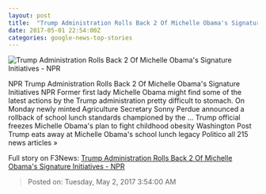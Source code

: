 ```yaml
---
layout: post
title:  "Trump Administration Rolls Back 2 Of Michelle Obama's Signature Initiatives - NPR"
date: 2017-05-01 22:54:00Z
categories: google-news-top-stories
---
```


![Trump Administration Rolls Back 2 Of Michelle Obama's Signature Initiatives - NPR](https://media.npr.org/assets/img/2017/05/01/gettyimages-543773450_wide-9b21e12a3eb034c78dc41dd1e7815d8c9c4ce9eb.jpg?s=1400)

NPR Trump Administration Rolls Back 2 Of Michelle Obama's Signature Initiatives NPR Former first lady Michelle Obama might find some of the latest actions by the Trump administration pretty difficult to stomach. On Monday newly minted Agriculture Secretary Sonny Perdue announced a rollback of school lunch standards championed by the ... Trump official freezes Michelle Obama's plan to fight childhood obesity Washington Post Trump eats away at Michelle Obama's school lunch legacy Politico all 215 news articles »


Full story on F3News: [Trump Administration Rolls Back 2 Of Michelle Obama's Signature Initiatives - NPR](http://www.f3nws.com/n/CgzNB)

> Posted on: Tuesday, May 2, 2017 3:54:00 AM
